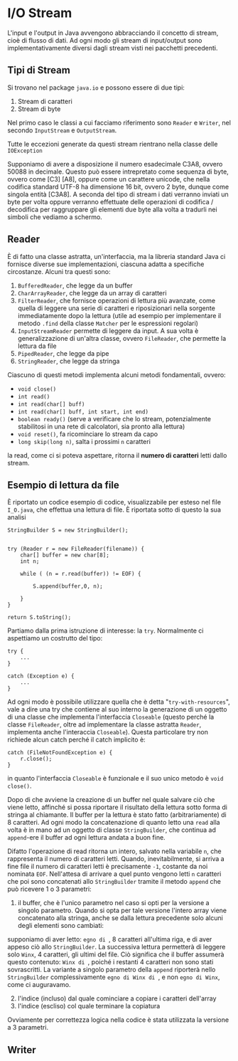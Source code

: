 # I/O Stream

L'input e l'output in Java avvengono abbracciando il concetto di stream, cioè di flusso di dati. Ad ogni modo gli stream di input/output sono implementativamente diversi dagli stream visti nei pacchetti precedenti.

## Tipi di Stream

Si trovano nel package `java.io` e possono essere di due tipi:
1) Stream di caratteri
2) Stream di byte

Nel primo caso le classi a cui facciamo riferimento sono `Reader` e `Writer`, nel secondo `InputStream` e `OutputStream`.

Tutte le eccezioni generate da questi stream rientrano nella classe delle `IOException`

Supponiamo di avere a disposizione il numero esadecimale C3A8, ovvero 50088 in decimale. Questo può essere intrepretato come sequenza di byte, ovvero come [C3] [A8], oppure come un carattere unicode, che nella codifica standard UTF-8 ha dimensione 16 bit, ovvero 2 byte, dunque come singola entità [C3A8]. A seconda del tipo di stream i dati verranno inviati un byte per volta oppure verranno effettuate delle operazioni di codifica / decodifica per raggruppare gli elementi due byte alla volta a tradurli nei simboli che vediamo a schermo.

## Reader

È di fatto una classe astratta, un'interfaccia, ma la libreria standard Java ci fornisce diverse sue implementazioni, ciascuna adatta a specifiche circostanze. Alcuni tra questi sono:

1) `BufferedReader`, che legge da un buffer
2) `CharArrayReader`, che legge da un array di caratteri
3) `FilterReader`, che fornisce operazioni di lettura più avanzate, come quella di leggere una serie di caratteri e riposizionari nella sorgente immediatamente dopo la lettura (utile ad esempio per implementare il metodo `.find` della classe `Matcher` per le espressioni regolari)
4) `InputStreamReader` permette di leggere da input. A sua volta è generalizzazione di un'altra classe, ovvero `FileReader`, che permette la lettura da file
5) `PipedReader`, che legge da pipe
6) `StringReader`, che legge da stringa

Ciascuno di questi metodi implementa alcuni metodi fondamentali, ovvero:

- `void close()`
- `int read()`
- `int read(char[] buff)`
- `int read(char[] buff, int start, int end)`
- `boolean ready()` (serve a verificare che lo stream, potenzialmente stabilitosi in una rete di calcolatori, sia pronto alla lettura)
- `void reset()`, fa ricominciare lo stream da capo
- `long skip(long n)`, salta i prossimi `n` caratteri

la read, come ci si poteva aspettare, ritorna il **numero di caratteri** letti dallo stream.


## Esempio di lettura da file

È riportato un codice esempio di codice, visualizzabile per esteso nel file `I_O.java`, che effettua una lettura di file. È riportata sotto di questo la sua analisi

```
StringBuilder S = new StringBuilder(); 


try (Reader r = new FileReader(filename)) {
    char[] buffer = new char[8];
    int n;

    while ( (n = r.read(buffer)) != EOF) {
        
        S.append(buffer,0, n);

    }
}

return S.toString();

```


Partiamo dalla prima istruzione di interesse: la `try`. Normalmente ci aspettiamo un costrutto del tipo:

```
try {
    ...
}

catch (Exception e) {
    ...
}
```

Ad ogni modo è possibile utilizzare quella che è detta "`try-with-resources`", vale a dire una try che contiene al suo interno la generazione di un oggetto di una classe che implementa l'interfaccia `Closeable` (questo perché la classe `FileReader`, oltre ad implementare la classe astratta `Reader`, implementa anche l'interaccia `Closeable`). Questa particolare try non richiede alcun catch perché il catch implicito è:

```
catch (FileNotFoundException e) {
    r.close();
}
```

in quanto l'interfaccia `Closeable` è funzionale e il suo unico metodo è `void close()`.

Dopo di che avviene la creazione di un buffer nel quale salvare ciò che viene letto, affinché si possa riportare il risultato della lettura sotto forma di stringa al chiamante. Il buffer per la lettura è stato fatto (arbitrariamente) di 8 caratteri. Ad ogni modo la concatenazione di quanto letto una `read` alla volta è in mano ad un oggetto di classe `StringBuilder`, che continua ad `append`-ere il buffer ad ogni lettura andata a buon fine.

Difatto l'operazione di read ritorna un intero, salvato nella variabile `n`, che rappresenta il numero di caratteri letti. Quando, inevitabilmente, si arriva a fine file il numero di caratteri letti è precisamente `-1`, costante da noi nominata `EOF`. Nell'attesa di arrivare a quel punto vengono letti `n` caratteri che poi sono concatenati allo `StringBuilder` tramite il metodo `append` che può ricevere 1 o 3 parametri:
1) il buffer, che è l'unico parametro nel caso si opti per la versione a singolo parametro. Quando si opta per tale versione l'intero array viene concatenato alla stringa, anche se dalla lettura precedente solo alcuni degli elementi sono cambiati:

supponiamo di aver letto: `egno di `, 8 caratteri all'ultima riga, e di aver appeso ciò allo `StringBuilder`. La successiva lettura permetterà di leggere solo `Winx`, 4 caratteri, gli ultimi del file. Ciò significa che il buffer assumerà questo contenuto: `Winx di `, poiché i restanti 4 caratteri non sono stati sovrascritti. La variante a singolo parametro della `append` riporterà nello `StringBuilder` complessivamente `egno di Winx di `, e non `egno di Winx`, come ci auguravamo.

2) l'indice (incluso) dal quale cominciare a copiare i caratteri dell'array
3) l'indice (escliso) col quale terminare la copiatura

Ovviamente per correttezza logica nella codice è stata utilizzata la versione a 3 parametri.


## Writer
